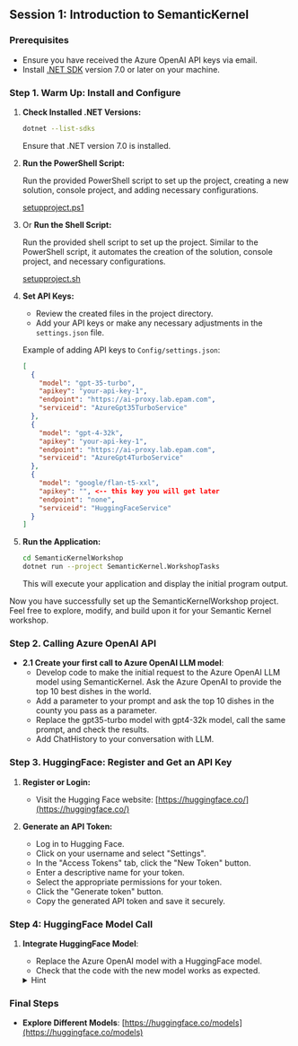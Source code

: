 ## Session 1: Introduction to SemanticKernel

### Prerequisites
- Ensure you have received the Azure OpenAI API keys via email.
- Install [.NET SDK](https://dotnet.microsoft.com/download) version 7.0 or later on your machine.

### Step 1. Warm Up: Install and Configure

1. **Check Installed .NET Versions:**

    ```bash
    dotnet --list-sdks
    ```

    Ensure that .NET version 7.0 is installed.

2. **Run the PowerShell Script:**

    Run the provided PowerShell script to set up the project, creating a new solution, console project, and adding necessary configurations.

    [setupproject.ps1](https://github.com/patutin/patutin.github.com/blob/main/semantickernel/scripts/setupproject.ps1)

3. Or **Run the Shell Script:**

    Run the provided shell script to set up the project. Similar to the PowerShell script, it automates the creation of the solution, console project, and necessary configurations.

    [setupproject.sh](https://github.com/patutin/patutin.github.com/blob/main/semantickernel/scripts/setupproject.sh)

4. **Set API Keys:**

    - Review the created files in the project directory.
    - Add your API keys or make any necessary adjustments in the `settings.json` file.

    Example of adding API keys to `Config/settings.json`:

    ```json
    [
      {
        "model": "gpt-35-turbo",
        "apikey": "your-api-key-1",
        "endpoint": "https://ai-proxy.lab.epam.com",
        "serviceid": "AzureGpt35TurboService"
      },
      {
        "model": "gpt-4-32k",
        "apikey": "your-api-key-1",
        "endpoint": "https://ai-proxy.lab.epam.com",
        "serviceid": "AzureGpt4TurboService"
      },
      {
        "model": "google/flan-t5-xxl",
        "apikey": "", <-- this key you will get later
        "endpoint": "none",
        "serviceid": "HuggingFaceService"
      }
    ]
    ```

5. **Run the Application:**

    ```bash
    cd SemanticKernelWorkshop
    dotnet run --project SemanticKernel.WorkshopTasks
    ```

    This will execute your application and display the initial program output.

Now you have successfully set up the SemanticKernelWorkshop project. Feel free to explore, modify, and build upon it for your Semantic Kernel workshop.

### Step 2. Calling Azure OpenAI API 
- **2.1 Create your first call to Azure OpenAI LLM model**:
  -  Develop code to make the initial request to the Azure OpenAI LLM model using SemanticKernel. Ask the Azure OpenAI to provide the top 10 best dishes in the world.
  -  Add a parameter to your prompt and ask the top 10 dishes in the county you pass as a parameter.
  -  Replace the gpt35-turbo model with gpt4-32k model, call the same prompt, and check the results.
  -  Add ChatHistory to your conversation with LLM.

### Step 3. HuggingFace: Register and Get an API Key

1. **Register or Login:**
   - Visit the Hugging Face website: [https://huggingface.co/](https://huggingface.co/)

2. **Generate an API Token:**
   - Log in to Hugging Face.
   - Click on your username and select "Settings".
   - In the "Access Tokens" tab, click the "New Token" button.
   - Enter a descriptive name for your token.
   - Select the appropriate permissions for your token.
   - Click the "Generate token" button.
   - Copy the generated API token and save it securely.

### Step 4: HuggingFace Model Call

1. **Integrate HuggingFace Model**:

   - Replace the Azure OpenAI model with a HuggingFace model.
   - Check that the code with the new model works as expected.

   <details>
     <summary>Hint</summary>

     You need to replace `AddAzureOpenAIChatCompletion` with `AddHuggingFaceChatCompletion`.
     Depending on the NuGet package version, you may need to suppress warnings with pragma: `#pragma warning disable SKEXP0020`.

   </details>

### Final Steps
- **Explore Different Models**: [https://huggingface.co/models](https://huggingface.co/models)
